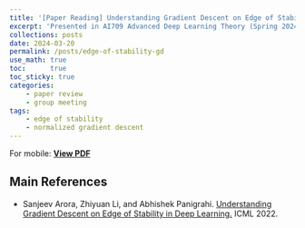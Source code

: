 ```yaml
---
title: '[Paper Reading] Understanding Gradient Descent on Edge of Stability in Deep Learning'
excerpt: 'Presented in AI709 Advanced Deep Learning Theory (Spring 2024)'
collections: posts
date: 2024-03-20
permalink: /posts/edge-of-stability-gd
use_math: true
toc:      true
toc_sticky: true
categories:
    - paper review
    - group meeting
tags:
    - edge of stability
    - normalized gradient descent
---
```


<!-- markdownlint-disable MD033 -->
<object data="/files/courseworks/AI709presentation-HanseulCho-GDonEoS.pdf" width="960" height="540" type='application/pdf'></object>
For mobile: [**View PDF**](/files/courseworks/AI709presentation-HanseulCho-GDonEoS.pdf)

## Main References

* Sanjeev Arora, Zhiyuan Li, and Abhishek Panigrahi. [Understanding Gradient Descent on Edge of Stability in Deep Learning.](https://arxiv.org/abs/2205.09745) ICML 2022.
